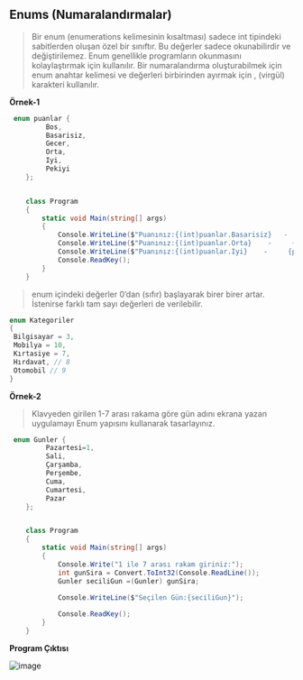 ## Enums (Numaralandırmalar) ##
> Bir enum (enumerations kelimesinin kısaltması) sadece int tipindeki sabitlerden oluşan özel bir sınıftır. 
> Bu değerler sadece okunabilirdir ve değiştirilemez. Enum genellikle programların okunmasını kolaylaştırmak için kullanılır.
> Bir numaralandırma oluşturabilmek için enum anahtar kelimesi ve değerleri birbirinden ayırmak için , (virgül) karakteri kullanılır.

**Örnek-1**

```csharp
 enum puanlar { 
         Bos,
         Basarisiz,
         Gecer,
         Orta,
         Iyi,
         Pekiyi
    };


    class Program
    {
        static void Main(string[] args)
        {
            Console.WriteLine($"Puanınız:{(int)puanlar.Basarisiz}   -    {puanlar.Basarisiz}");
            Console.WriteLine($"Puanınız:{(int)puanlar.Orta}    -     {puanlar.Orta}");
            Console.WriteLine($"Puanınız:{(int)puanlar.Iyi}    -     {puanlar.Iyi}");
            Console.ReadKey();
        }
    }
```

> enum içindeki değerler 0’dan (sıfır) başlayarak birer birer artar. İstenirse farklı tam sayı değerleri de 
verilebilir. 

```csharp
enum Kategoriler
{
 Bilgisayar = 3,
 Mobilya = 10,
 Kırtasiye = 7,
 Hırdavat, // 8
 Otomobil // 9
}
```

**Örnek-2**
> Klavyeden girilen 1-7 arası rakama göre gün adını ekrana yazan uygulamayı Enum yapısını kullanarak tasarlayınız.

```csharp
 enum Gunler { 
         Pazartesi=1,
         Sali,
         Çarşamba,
         Perşembe,
         Cuma,
         Cumartesi,
         Pazar
    };


    class Program
    {
        static void Main(string[] args)
        {
            Console.Write("1 ile 7 arası rakam giriniz:");
            int gunSira = Convert.ToInt32(Console.ReadLine());
            Gunler seciliGun =(Gunler) gunSira;

            Console.WriteLine($"Seçilen Gün:{seciliGun}");
           
            Console.ReadKey();
        }
    }

```

**Program Çıktısı**

![image](https://user-images.githubusercontent.com/28144917/146364037-a3437d3b-09fb-41d9-81f8-a27ac4813da3.png)
